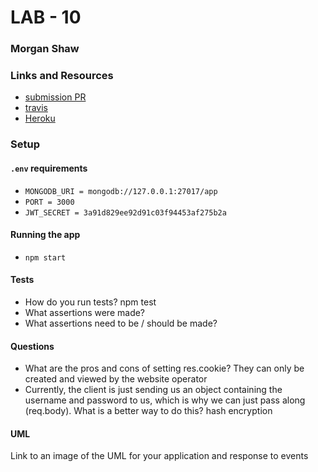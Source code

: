 # LAB - 10

### Morgan Shaw

### Links and Resources
* [submission PR](https://github.com/morgan-401-advanced-javascript/lab10/pull/1)
* [travis](https://travis-ci.com/morgan-401-advanced-javascript/lab10)
* [Heroku](https://lab10morgan.herokuapp.com/)


### Setup
#### `.env` requirements
* `MONGODB_URI = mongodb://127.0.0.1:27017/app`
* `PORT = 3000`
* `JWT_SECRET = 3a91d829ee92d91c03f94453af275b2a`

#### Running the app
* `npm start`

  
#### Tests
* How do you run tests?
npm test
* What assertions were made?
* What assertions need to be / should be made?
#### Questions
* What are the pros and cons of setting res.cookie?
 They can only be created and viewed by the website operator
* Currently, the client is just sending us an object containing the username and password to us, which is why we can just pass along (req.body). What is a better way to do this?
hash encryption

#### UML
Link to an image of the UML for your application and response to events